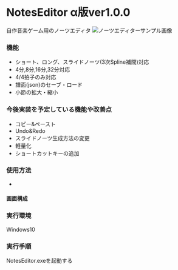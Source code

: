 # NotesEditor α版ver1.0.0
自作音楽ゲーム用のノーツエディタ
![ノーツエディターサンプル画像](動作サンプル画像.PNG)
### 機能
+ ショート、ロング、スライドノーツ(3次Spline補間)対応
+ 4分,8分,16分,32分対応
+ 4/4拍子のみ対応
+ 譜面(json)のセーブ・ロード
+ 小節の拡大・縮小
### 今後実装を予定している機能や改善点
+ コピー&ペースト
+ Undo&Redo
+ スライドノーツ生成方法の変更
+ 軽量化
+ ショートカットキーの追加
### 使用方法
- 
#### 画面構成
#### 
### 実行環境
Windows10
### 実行手順
NotesEditor.exeを起動する
